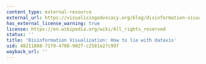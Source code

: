 ```yaml
---
content_type: external-resource
external_url: https://visualisingadvocacy.org/blog/disinformation-visualization-how-lie-datavis
has_external_license_warning: true
license: https://en.wikipedia.org/wiki/All_rights_reserved
status: ''
title: 'Disinformation Visualization: How to lie with datavis'
uid: 48211888-71f9-4708-902f-c2581e27c997
wayback_url: ''
---
```

